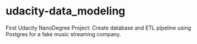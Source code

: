 # udacity-data_modeling
First Udacity NanoDegree Project: Create database and ETL pipeline using Postgres for a fake music streaming company.
